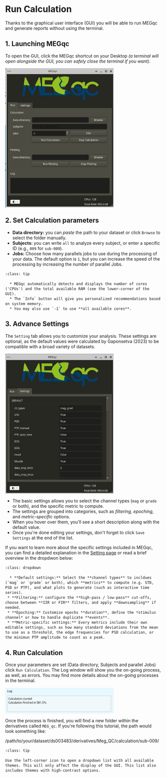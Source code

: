 # Run Calculation

Thanks to the graphical user interface (GUI) you will be able to run MEGqc and generate reports without using the terminal. 

## 1. Launching MEGqc
To open the GUI, click the MEGqc shortcut on your Desktop *(a terminal will open alongside the GUI, you can safely close the terminal if you want)*.

<img src="../static/mini/gui.png" alt="mini-megqc-gui" width="350px" align="center">

## 2. Set Calculation parameters
* **Data directory:** you can *paste* the path to your dataset or click `Browse` to select the folder manually.
* **Subjects:** you can write `all` to analyze every subject, or enter a specific ID (e.g., `009` for `sub-009`).
* **Jobs:** Choose how many parallels jobs to use during the processing of your data. The default option is `1`, but you can increase the speed of the processing by increasing the number of parallel Jobs.

```{admonition} How do I know the right amount of parallel Jobs?
:class: tip

  * MEGqc automatically detects and displays the number of cores ('CPUs') and the total available RAM (see the lower-corner of the GUI).
  * The `Info` button will give you personalized recommendations based on system memory.
  * You may also use `-1` to use **all available cores**. 

``` 

## 3. Advance Settings
The `Setting` tab allows you to customize your analysis. These settings are optional, as the default values were calculated by Gaponsetva (2023) to be compatible with a broad variety of datasets.

<img src="../static/mini/settings.png" alt="settings-gui" width="350px" align="center">

* The basic settings allows you to select the channel types (`mag` or `grade` or both), and the specific metric to compute.
* The settings are grouped into categories, such as *filtering, epoching,* and *metric-specific* options.  
* When you hover over them, you'll see a short description along with the default value.
* Once you're done editing your settings, don't forget to click `Save Settings` at the end of the list.

If you want to learn more about the specific settings included in MEGqc, you can find a detailed explanation in the [Setting page](../extra/settings.md) or read a brief overview in the dropdwon below:


```{admonition} Settings overview
:class: dropdown

  * **Default settings:** Select the **channel types** to incldues (`mag` or `grade` or both), which **metrics** to compute (e.g. STD, PSD or PTP), and what plots to generate (such as interactive time series).
 * **Filtering:** configure the **high-pass / low-pass** cut-offs, choose between **IIR or FIR** filters, and apply **downsampling** if needed.
 * **Epoching:** Customize epochs **duration**, define the *stimulus channel* or how to handle duplicate **events**.
 * **Metric-specific settings:** Every metrics include their own editable settings, such as how many standard deviations from the mean to use as a threshold, the edge frequencies for PSD calculation, or the minimun PTP amplitude to count as a peak. 

``` 

## 4. Run Calculation
Once your parameters are set (Data directory, Subjects and parallel Jobs) click `Run Calculation`. The Log window will show you the on-going process, as well, as errors. You may find more details about the on-going processes in the terminal.

<img src="../static/mini/log.png" alt="settings-gui" width="350px" align="center">

Once the process is finished, you will find a new folder within the derivatives called `MEG_qc`. If you're following this tutorial, the path would look something like:

  /path/to/your/dataset/ds003483/derivatives/Meg_QC/calculation/sub-009/


```{admonition} GUI visual theme
:class: tip

Use the left-corner icon to open a dropdown list with all available themes. This will only affect the display of the GUI. This list also includes themes with high-contrast options. 

```
